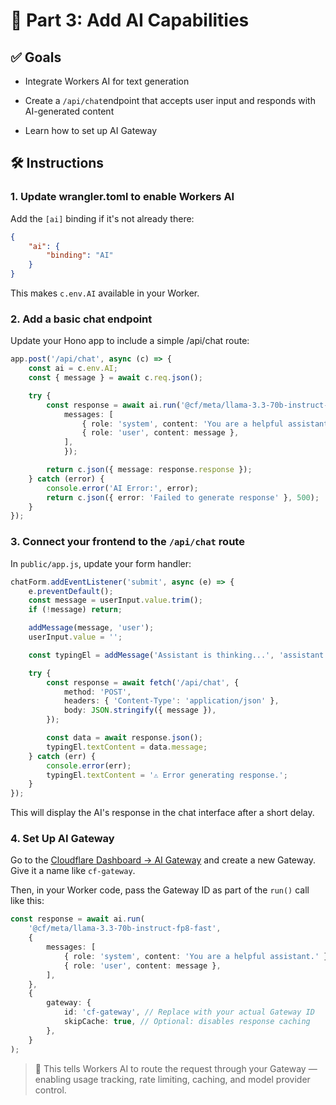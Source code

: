 # 🧠 Part 3: Add AI Capabilities

## ✅ Goals

- Integrate Workers AI for text generation

- Create a `/api/chat`endpoint that accepts user input and responds with AI-generated content

- Learn how to set up AI Gateway

## 🛠️ Instructions

### 1. **Update wrangler.toml to enable Workers AI**

Add the `[ai]` binding if it's not already there:

```json
{
	"ai": {
		"binding": "AI"
	}
}
```

This makes `c.env.AI` available in your Worker.

### 2. **Add a basic chat endpoint**

Update your Hono app to include a simple /api/chat route:

```ts
app.post('/api/chat', async (c) => {
	const ai = c.env.AI;
	const { message } = await c.req.json();

	try {
		const response = await ai.run('@cf/meta/llama-3.3-70b-instruct-fp8-fast', {
			messages: [
				{ role: 'system', content: 'You are a helpful assistant' },
				{ role: 'user', content: message },
			],
			});

		return c.json({ message: response.response });
	} catch (error) {
		console.error('AI Error:', error);
		return c.json({ error: 'Failed to generate response' }, 500);
	}
});
```

### 3. **Connect your frontend to the `/api/chat` route**

In `public/app.js`, update your form handler:

```ts
chatForm.addEventListener('submit', async (e) => {
	e.preventDefault();
	const message = userInput.value.trim();
	if (!message) return;

	addMessage(message, 'user');
	userInput.value = '';

	const typingEl = addMessage('Assistant is thinking...', 'assistant', true);

	try {
		const response = await fetch('/api/chat', {
			method: 'POST',
			headers: { 'Content-Type': 'application/json' },
			body: JSON.stringify({ message }),
		});

		const data = await response.json();
		typingEl.textContent = data.message;
	} catch (err) {
		console.error(err);
		typingEl.textContent = '⚠️ Error generating response.';
	}
});
```

This will display the AI's response in the chat interface after a short delay.

### 4. **Set Up AI Gateway**

Go to the [Cloudflare Dashboard → AI Gateway](https://dash.cloudflare.com/) and create a new Gateway. Give it a name like `cf-gateway`.

Then, in your Worker code, pass the Gateway ID as part of the `run()` call like this:

```ts
const response = await ai.run(
	'@cf/meta/llama-3.3-70b-instruct-fp8-fast',
	{
		messages: [
			{ role: 'system', content: 'You are a helpful assistant.' },
			{ role: 'user', content: message },
		],
	},
	{
		gateway: {
			id: 'cf-gateway', // Replace with your actual Gateway ID
			skipCache: true, // Optional: disables response caching
		},
	}
);
```

> 🧠 This tells Workers AI to route the request through your Gateway — enabling usage tracking, rate limiting, caching, and model provider control.
